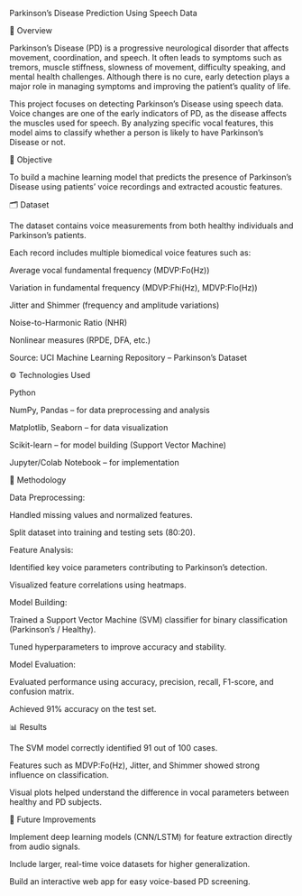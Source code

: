 Parkinson’s Disease Prediction Using Speech Data


📘 Overview

Parkinson’s Disease (PD) is a progressive neurological disorder that affects movement, coordination, and speech. It often leads to symptoms such as tremors, muscle stiffness, slowness of movement, difficulty speaking, and mental health challenges.
Although there is no cure, early detection plays a major role in managing symptoms and improving the patient’s quality of life.

This project focuses on detecting Parkinson’s Disease using speech data. Voice changes are one of the early indicators of PD, as the disease affects the muscles used for speech. By analyzing specific vocal features, this model aims to classify whether a person is likely to have Parkinson’s Disease or not.

🧩 Objective

To build a machine learning model that predicts the presence of Parkinson’s Disease using patients’ voice recordings and extracted acoustic features.

🗂️ Dataset

The dataset contains voice measurements from both healthy individuals and Parkinson’s patients.

Each record includes multiple biomedical voice features such as:

Average vocal fundamental frequency (MDVP:Fo(Hz))

Variation in fundamental frequency (MDVP:Fhi(Hz), MDVP:Flo(Hz))

Jitter and Shimmer (frequency and amplitude variations)

Noise-to-Harmonic Ratio (NHR)

Nonlinear measures (RPDE, DFA, etc.)

Source: UCI Machine Learning Repository – Parkinson’s Dataset

⚙️ Technologies Used

Python

NumPy, Pandas – for data preprocessing and analysis

Matplotlib, Seaborn – for data visualization

Scikit-learn – for model building (Support Vector Machine)

Jupyter/Colab Notebook – for implementation

🔬 Methodology

Data Preprocessing:

Handled missing values and normalized features.

Split dataset into training and testing sets (80:20).

Feature Analysis:

Identified key voice parameters contributing to Parkinson’s detection.

Visualized feature correlations using heatmaps.

Model Building:

Trained a Support Vector Machine (SVM) classifier for binary classification (Parkinson’s / Healthy).

Tuned hyperparameters to improve accuracy and stability.

Model Evaluation:

Evaluated performance using accuracy, precision, recall, F1-score, and confusion matrix.

Achieved 91% accuracy on the test set.

📊 Results

The SVM model correctly identified 91 out of 100 cases.

Features such as MDVP:Fo(Hz), Jitter, and Shimmer showed strong influence on classification.

Visual plots helped understand the difference in vocal parameters between healthy and PD subjects.

🚀 Future Improvements

Implement deep learning models (CNN/LSTM) for feature extraction directly from audio signals.

Include larger, real-time voice datasets for higher generalization.

Build an interactive web app for easy voice-based PD screening.
